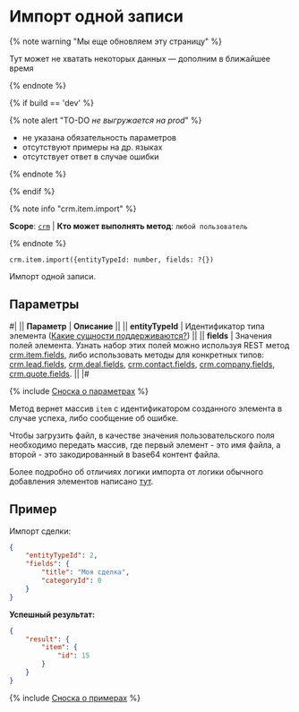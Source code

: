# Импорт одной записи

{% note warning "Мы еще обновляем эту страницу" %}

Тут может не хватать некоторых данных — дополним в ближайшее время

{% endnote %}

{% if build == 'dev' %}

{% note alert "TO-DO _не выгружается на prod_" %}

- не указана обязательность параметров
- отсутствуют примеры на др. языках
- отсутствует ответ в случае ошибки

{% endnote %}

{% endif %}

{% note info "crm.item.import" %}

**Scope**: [`crm`](../../../scopes/permissions.md) | **Кто может выполнять метод**: `любой пользователь`

{% endnote %}

```http
crm.item.import({entityTypeId: number, fields: ?{})
```

Импорт одной записи.

## Параметры

#|
|| **Параметр** | **Описание** ||
|| **entityTypeId** | Идентификатор типа элемента ([Какие сущности поддерживаются?](index.md)) ||
|| **fields** | Значения полей элемента. Узнать набор этих полей можно используя REST метод [crm.item.fields](../crm-item-fields.md), либо использовать методы для конкретных типов: [crm.lead.fields](../../leads/crm-lead-fields.md), [crm.deal.fields](../../deals/crm-deal-fields.md), [crm.contact.fields](../../contacts/crm-contact-fields.md), [crm.company.fields](../../companies/crm-company-fields.md), [crm.quote.fields](.). ||
|#

{% include [Сноска о параметрах](../../../../_includes/required.md) %}

Метод вернет массив `item` с идентификатором созданного элемента в случае успеха, либо сообщение об ошибке.

Чтобы загрузить файл, в качестве значения пользовательского поля необходимо передать массив, где первый элемент - это имя файла, а второй - это закодированный в base64 контент файла.

Более подробно об отличиях логики импорта от логики обычного добавления элементов написано [тут](.).

## Пример

Импорт сделки:

```json
{
    "entityTypeId": 2,
    "fields": {
        "title": "Моя сделка",
        "categoryId": 0
    }
}
```

**Успешный результат:**

```json
{
    "result": {
        "item": {
            "id": 15
        }
    }
}
```

{% include [Сноска о примерах](../../../../_includes/examples.md) %}
